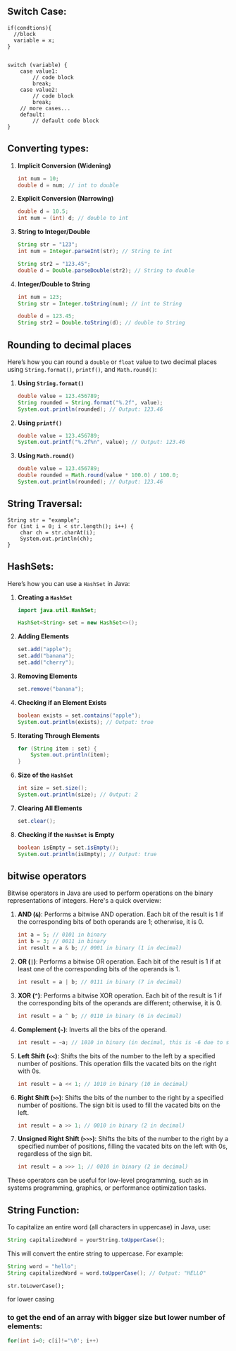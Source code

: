 ## Switch Case:

```
if(condtions){
  //block
  variable = x;
}


switch (variable) {
    case value1:
        // code block
        break;
    case value2:
        // code block
        break;
    // more cases...
    default:
        // default code block
}
```
## Converting types:

1. **Implicit Conversion (Widening)**
   ```java
   int num = 10;
   double d = num; // int to double
   ```

2. **Explicit Conversion (Narrowing)**
   ```java
   double d = 10.5;
   int num = (int) d; // double to int
   ```

3. **String to Integer/Double**
   ```java
   String str = "123";
   int num = Integer.parseInt(str); // String to int

   String str2 = "123.45";
   double d = Double.parseDouble(str2); // String to double
   ```

4. **Integer/Double to String**
   ```java
   int num = 123;
   String str = Integer.toString(num); // int to String

   double d = 123.45;
   String str2 = Double.toString(d); // double to String
   ```

## Rounding to decimal places

Here’s how you can round a `double` or `float` value to two decimal places using `String.format()`, `printf()`, and `Math.round()`:

1. **Using `String.format()`**
   ```java
   double value = 123.456789;
   String rounded = String.format("%.2f", value);
   System.out.println(rounded); // Output: 123.46
   ```

2. **Using `printf()`**
   ```java
   double value = 123.456789;
   System.out.printf("%.2f%n", value); // Output: 123.46
   ```

3. **Using `Math.round()`**
   ```java
   double value = 123.456789;
   double rounded = Math.round(value * 100.0) / 100.0;
   System.out.println(rounded); // Output: 123.46
   ```

## String Traversal:
```
String str = "example";
for (int i = 0; i < str.length(); i++) {
    char ch = str.charAt(i);
    System.out.println(ch);
}
```

## HashSets:

Here’s how you can use a `HashSet` in Java:

1. **Creating a `HashSet`**
   ```java
   import java.util.HashSet;

   HashSet<String> set = new HashSet<>();
   ```

2. **Adding Elements**
   ```java
   set.add("apple");
   set.add("banana");
   set.add("cherry");
   ```

3. **Removing Elements**
   ```java
   set.remove("banana");
   ```

4. **Checking if an Element Exists**
   ```java
   boolean exists = set.contains("apple");
   System.out.println(exists); // Output: true
   ```

5. **Iterating Through Elements**
   ```java
   for (String item : set) {
       System.out.println(item);
   }
   ```

6. **Size of the `HashSet`**
   ```java
   int size = set.size();
   System.out.println(size); // Output: 2
   ```

7. **Clearing All Elements**
   ```java
   set.clear();
   ```

8. **Checking if the `HashSet` is Empty**
   ```java
   boolean isEmpty = set.isEmpty();
   System.out.println(isEmpty); // Output: true
   ```
## bitwise operators 

Bitwise operators in Java are used to perform operations on the binary representations of integers. Here's a quick overview:

1. **AND (`&`)**: Performs a bitwise AND operation. Each bit of the result is 1 if the corresponding bits of both operands are 1; otherwise, it is 0.
   ```java
   int a = 5; // 0101 in binary
   int b = 3; // 0011 in binary
   int result = a & b; // 0001 in binary (1 in decimal)
   ```

2. **OR (`|`)**: Performs a bitwise OR operation. Each bit of the result is 1 if at least one of the corresponding bits of the operands is 1.
   ```java
   int result = a | b; // 0111 in binary (7 in decimal)
   ```

3. **XOR (`^`)**: Performs a bitwise XOR operation. Each bit of the result is 1 if the corresponding bits of the operands are different; otherwise, it is 0.
   ```java
   int result = a ^ b; // 0110 in binary (6 in decimal)
   ```

4. **Complement (`~`)**: Inverts all the bits of the operand.
   ```java
   int result = ~a; // 1010 in binary (in decimal, this is -6 due to sign bit)
   ```

5. **Left Shift (`<<`)**: Shifts the bits of the number to the left by a specified number of positions. This operation fills the vacated bits on the right with 0s.
   ```java
   int result = a << 1; // 1010 in binary (10 in decimal)
   ```

6. **Right Shift (`>>`)**: Shifts the bits of the number to the right by a specified number of positions. The sign bit is used to fill the vacated bits on the left.
   ```java
   int result = a >> 1; // 0010 in binary (2 in decimal)
   ```

7. **Unsigned Right Shift (`>>>`)**: Shifts the bits of the number to the right by a specified number of positions, filling the vacated bits on the left with 0s, regardless of the sign bit.
   ```java
   int result = a >>> 1; // 0010 in binary (2 in decimal)
   ```

These operators can be useful for low-level programming, such as in systems programming, graphics, or performance optimization tasks.

## String Function:
To capitalize an entire word (all characters in uppercase) in Java, use:

```java
String capitalizedWord = yourString.toUpperCase();
```

This will convert the entire string to uppercase. For example:

```java
String word = "hello";
String capitalizedWord = word.toUpperCase(); // Output: "HELLO"
```

```
str.toLowerCase();
```
for lower casing 


### to get the end of an array with bigger size but lower number of elements:

```java
for(int i=0; c[i]!='\0'; i++)
```